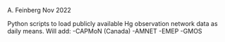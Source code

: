 A. Feinberg Nov 2022

Python scripts to load publicly available Hg observation network data as daily means. Will add:
-CAPMoN (Canada)
-AMNET
-EMEP
-GMOS
